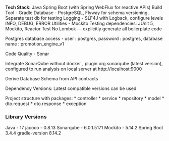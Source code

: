 **Tech Stack:**
Java
Spring Boot (with Spring WebFlux for reactive APIs)
Build Tool - Gradle
Database - PostgreSQL, Flyway for schema versioning, Separate test db for testing
Logging - SLF4J with Logback, configure levels INFO, DEBUG, ERROR
Utilities - Mockito
Testing dependencies: JUnit 5, Mockito, Reactor Test
No Lombok — explicitly generate all boilerplate code

Postgres database access - user : postgres, password : postgres, database name : promotion_engine_v1

Code Quality - Sonar 

Integrate SonarQube without docker , plugin org.sonarqube (latest version), configured to run analysis on local server at http://localhost:9000

Derive Database Schema from API contracts

Dependency Versions: Latest compatible versions can be used

Project structure with packages:
    * controller
    * service
    * repository
    * model
    * dto.request
    * dto.response
    * exception

### Library Versions ###
Java - 17
jacoco - 0.8.13
Sonarqube - 6.0.1.5171
Mockito - 5.14.2
Spring Boot 3.4.4
gradle-version 8.14.2

